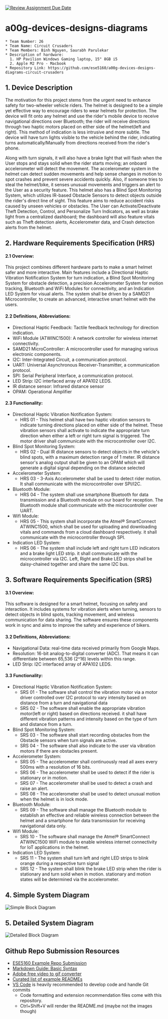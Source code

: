 [![Review Assignment Due Date](https://classroom.github.com/assets/deadline-readme-button-24ddc0f5d75046c5622901739e7c5dd533143b0c8e959d652212380cedb1ea36.svg)](https://classroom.github.com/a/jPyTaYok)
# a00g-devices-designs-diagrams

    * Team Number: 26
    * Team Name: Circuit Crusaders
    * Team Members: Binh Nguyen, Saurabh Parulekar
    * Description of hardware: 
      1. HP Pavilion Windows Gaming laptop, 15" 8GB i5
      2. Apple M2 Pro - Macbook 
    * Repository Link: https://github.com/ese5160/a00g-devices-designs-diagrams-circuit-crusaders

## 1. Device Description
The motivation for this project stems from the urgent need to enhance safety for two-wheeler vehicle riders. The helmet is designed to be a simple yet effective way to encourage riders to wear helmets for protection. The device will fit onto any helmet and use the rider's mobile device to receive navigational directions over Bluetooth; the rider will receive directions through two haptic motors placed on either side of the helmet(left and right). This method of indication is less intrusive and more subtle. The device will have turn lights visible to the vehicle behind the rider, indicating turns automatically/Manually from directions received from the rider's phone.

Along with turn signals, it will also have a brake light that will flash when the User stops and stays solid when the rider starts moving; an onboard accelerometer will detect the movement. The accelerometer system in the helmet can detect sudden movements and help sense changes in motion to spot crashes and prevent severe accidents quickly. Also, if someone tries to steal the helmet/bike, it senses unusual movements and triggers an alert to the User as a security feature. This helmet also has a Blind Spot Monitoring System, which utilizes IR-based Obstacle Sensors to detect objects outside the rider's direct line of sight. This feature aims to reduce accident risks caused by unseen vehicles or obstacles. The User can Activate/Deactivate Theft Detection, Control, and Personalize Turn Indicators, as well as brake light from a centralized dashboard; the dashboard will also feature vitals such as Theft detection alerts, Accelerometer data, and Crash detection alerts from the helmet.

## 2. Hardware Requirements Specification (HRS)
#### 2.1 Overview: 
This project combines different hardware parts to make a smart helmet safer and more interactive. Main features include a Directional Haptic Vibration Notification System for turn indication, a Blind Spot Monitoring System for obstacle detection, a precision Accelerometer System for motion tracking, Bluetooth and WiFi Modules for connectivity, and an Indication LED System for visual alerts. The system shall be driven by a SAMD21 Microcontroller, to create an advanced, interactive smart helmet with the users.

#### 2.2 Definitions, Abbreviations: 

+ Directional Haptic Feedback: Tactile feedback technology for direction indication.
+ WiFi Module (ATWINC1500): A network controller for wireless internet connectivity.
+ SAMD21 MicroController: A microcontroller used for managing various electronic components.
+ I2C: Inter-Integrated Circuit, a communication protocol.
+ UART: Universal Asynchronous Receiver-Transmitter, a communication protocol.
+ SPI: Serial Peripheral Interface, a communication protocol.
+ LED Strip: I2C interfaced array of APA102 LEDS.
+ IR distance sensor: Infrared distance sensor
+ OPAM: Operational Amplifier
  
#### 2.3 Functionality: 
* Directional Haptic Vibration Notification System: 
  - HRS 01 - This helmet shall have two haptic vibration sensors to indicate turning directions placed on either side of the helmet. These vibration sensors shall activate to indicate the appropriate turn direction when either a left or right turn signal is triggered. The motor driver shall communicate with the microcontroller over I2C.
* Blind Spot Monitoring System:
  - HRS 02 - Dual IR distance sensors to detect objects in the vehicle's blind spots, with a maximum detection range of 1 meter. IR distance sensor's analog output shall be given to an OPAM which will generate a digital signal depending on the distance selected
* Accelerometer System:
  - HRS 03 - 3-Axis Accelerometer shall be used to detect rider motion. It shall communicate with the microcontroller over SPI/I2C.
* Bluetooth Module: 
  - HRS 04 - The system shall use smartphone Bluetooth for data transmission and a Bluetooth module on our board for reception. The Bluetooth module shall communicate with the microcontroller over UART.
* Wifi Module: 
  - HRS 05 - This system shall incorporate the Atmel® SmartConnect ATWINC1500, which shall be used for uploading and downloading vitals and commands from a cloud dashboard respectively. it shall communicate with the microcontroller through SPI.
* Indication LED System: 
  - HRS 06 - The system shall include left and right turn LED indicators and a brake light LED strip. it shall communicate with the microcontroller via I2C. Left, Right and Brake LED strips shall be daisy-chained together and share the same I2C bus.
  
## 3. Software Requirements Specification (SRS)
#### 3.1 Overview:
This software is designed for a smart helmet, focusing on safety and interaction. It includes systems for vibration alerts when turning, sensors to detect objects in blind spots, tracking movement, and wireless communication for data sharing. The software ensures these components work in sync and aims to improve the safety and experience of bikers.
#### 3.2 Definitions, Abbreviations:

+ Navigational Data: real-time data received primarily from Google Maps.
+ Resolution: 16-bit analog-to-digital converter (ADC). That means it can differentiate between 65,536 (2^16) levels within this range.
+ LED Strip: I2C interfaced array of APA102 LEDS.
  
#### 3.3 Functionality: 
* Directional Haptic Vibration Notification System: 
  - SRS 01 - The software shall control the vibration motor via a motor driver controlled over I2C protocol to vary intensity based on distance from a turn and navigational data
  - SRS 02 - The software shall enable the appropriate vibration motor(left or right) based on directions received. it shall have different vibration patterns and intensity based on the type of turn and distance from a turn.
* Blind Spot Monitoring System:
  - SRS 03 - The software shall start recording obstacles from the Obstacle sensors when turn signals are active.
  - SRS 04 - The software shall also indicate to the user via vibration motors if there are obstacles present.
* Accelerometer System:
  - SRS 05 - The accelerometer shall continuously read all axes every 500ms with a resolution of 16 bits.
  - SRS 06 - The accelerometer shall be used to detect if the rider is stationary or in motion.
  - SRS 07 - The accelerometer shall be used to detect a crash and raise an alert.
  - SRS 08 - The accelerometer shall be used to detect unusual motion when the helmet is in lock mode.
* Bluetooth Module: 
  - SRS 09 - The software shall manage the Bluetooth module to establish an effective and reliable wireless connection between the helmet and a smartphone for data transmission for receiving navigational data only.
* Wifi Module: 
  - SRS 10 - The software shall manage the Atmel® SmartConnect ATWINC1500 WiFi module to enable wireless internet connectivity for IoT applications in the helmet.
* Indication LED System: 
  - SRS 11 - The system shall turn left and right LED strips to blink orange during a respective turn signal
  - SRS 12 - The system shall blink the brake LED strip when the rider is stationary and turn solid when in motion. stationary and motion states will be determined via the accelerometer.


## 4. Simple System Diagram
![Simple Block Diagram](https://github.com/ese5160/a00g-devices-designs-diagrams-circuit-crusaders/blob/final_changes_to_design/Design/Block_Diagrams/simple_block_diagram.png)

## 5. Detailed System Diagram
![Detailed Block Diagram](https://github.com/ese5160/a00g-devices-designs-diagrams-circuit-crusaders/blob/main/Design/Block_Diagrams/detailed_block_diagram.png)

## Github Repo Submission Resources

* [ESE5160 Example Repo Submission](https://github.com/ese5160/example-repository-submission)
* [Markdown Guide: Basic Syntax](https://www.markdownguide.org/basic-syntax/)
* [Adobe free video to gif converter](https://www.adobe.com/express/feature/video/convert/video-to-gif)
* [Curated list of example READMEs](https://github.com/matiassingers/awesome-readme)
* [VS Code](https://code.visualstudio.com/) is heavily recommended to develop code and handle Git commits
  * Code formatting and extension recommendation files come with this repository.
  * Ctrl+Shift+V will render the README.md (maybe not the images though)

